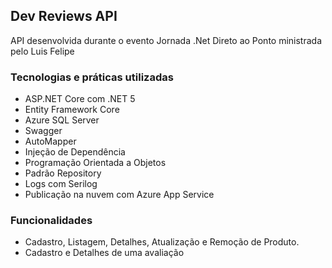 ## Dev Reviews API

API desenvolvida durante o evento Jornada .Net Direto ao Ponto ministrada pelo Luis Felipe

### Tecnologias e práticas utilizadas

- ASP.NET Core com .NET 5
- Entity Framework Core
- Azure SQL Server
- Swagger
- AutoMapper
- Injeção de Dependência
- Programação Orientada a Objetos
- Padrão Repository
- Logs com Serilog
- Publicação na nuvem com Azure App Service

### Funcionalidades

- Cadastro, Listagem, Detalhes, Atualização e Remoção de Produto.
- Cadastro e Detalhes de uma avaliação
